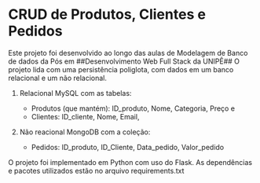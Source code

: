 # CRUD de Produtos, Clientes e Pedidos
Este projeto foi desenvolvido ao longo das aulas de Modelagem de Banco de dados da Pós em ##Desenvolvimento Web Full Stack da UNIPÊ##
O projeto lida com uma persistência poliglota, com dados em um banco relacional e um não relacional.

1. Relacional MySQL com as tabelas:
   - Produtos (que mantém): ID_produto, Nome, Categoria, Preço e
   - Clientes: ID_cliente, Nome, Email,
  
2. Não reacional MongoDB com a coleção:
   - Pedidos: ID_produto, ID_Cliente, Data_pedido, Valor_pedido
  
O projeto foi implementado em Python com uso do Flask. As dependências e pacotes utilizados estão no arquivo requirements.txt
